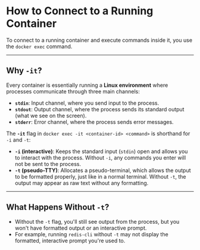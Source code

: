 # How to Connect to a Running Container

To connect to a running container and execute commands inside it, you use the `docker exec` command.

---

## Why `-it`?

Every container is essentially running a **Linux environment** where processes communicate through three main channels:

- **`stdin`**: Input channel, where you send input to the process.
- **`stdout`**: Output channel, where the process sends its standard output (what we see on the screen).
- **`stderr`**: Error channel, where the process sends error messages.

The **`-it`** flag in `docker exec -it <container-id> <command>` is shorthand for `-i` and `-t`:

- **`-i` (interactive)**: Keeps the standard input (`stdin`) open and allows you to interact with the process. Without `-i`, any commands you enter will not be sent to the process.
- **`-t` (pseudo-TTY)**: Allocates a pseudo-terminal, which allows the output to be formatted properly, just like in a normal terminal. Without `-t`, the output may appear as raw text without any formatting.

---

## What Happens Without `-t`?

- Without the `-t` flag, you'll still see output from the process, but you won't have formatted output or an interactive prompt.
- For example, running `redis-cli` without `-t` may not display the formatted, interactive prompt you're used to.